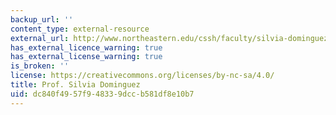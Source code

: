 ```yaml
---
backup_url: ''
content_type: external-resource
external_url: http://www.northeastern.edu/cssh/faculty/silvia-dominguez
has_external_licence_warning: true
has_external_license_warning: true
is_broken: ''
license: https://creativecommons.org/licenses/by-nc-sa/4.0/
title: Prof. Silvia Dominguez
uid: dc840f49-57f9-4833-9dcc-b581df8e10b7
---
```

